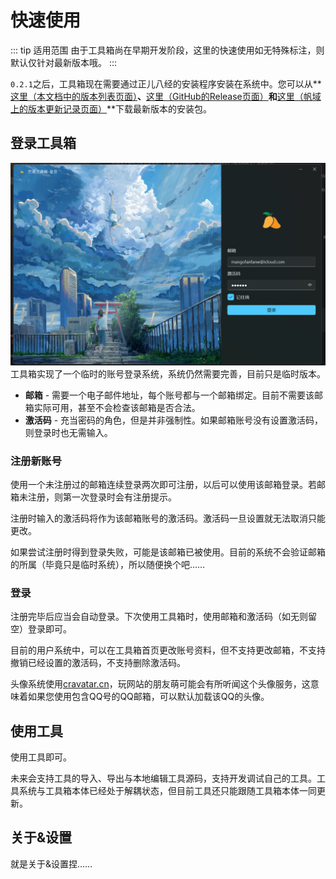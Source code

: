 # 快速使用

::: tip 适用范围
由于工具箱尚在早期开发阶段，这里的快速使用如无特殊标注，则默认仅针对最新版本哦。
:::

`0.2.1`之后，工具箱现在需要通过正儿八经的安装程序安装在系统中。您可以从**[这里（本文档中的版本列表页面）](/about/version.md)**、**[这里（GitHub的Release页面）](https://github.com/mangofanfan/FanTools2/releases)**和**[这里（帆域上的版本更新记录页面）](https://ifanspace.top/2024/08/28/510.html)**下载最新版本的安装包。

## 登录工具箱
![登录窗口](/images/FanTools_LoginWindow_0.2.2.png)
工具箱实现了一个临时的账号登录系统，系统仍然需要完善，目前只是临时版本。

* **邮箱** - 需要一个电子邮件地址，每个账号都与一个邮箱绑定。目前不需要该邮箱实际可用，甚至不会检查该邮箱是否合法。
* **激活码** - 充当密码的角色，但是并非强制性。如果邮箱账号没有设置激活码，则登录时也无需输入。

### 注册新账号

使用一个未注册过的邮箱连续登录两次即可注册，以后可以使用该邮箱登录。若邮箱未注册，则第一次登录时会有注册提示。

注册时输入的激活码将作为该邮箱账号的激活码。激活码一旦设置就无法取消只能更改。

如果尝试注册时得到登录失败，可能是该邮箱已被使用。目前的系统不会验证邮箱的所属（毕竟只是临时系统），所以随便换个吧……

### 登录

注册完毕后应当会自动登录。下次使用工具箱时，使用邮箱和激活码（如无则留空）登录即可。

目前的用户系统中，可以在工具箱首页更改账号资料，但不支持更改邮箱，不支持撤销已经设置的激活码，不支持删除激活码。

头像系统使用[cravatar.cn](https://cravatar.cn)，玩网站的朋友萌可能会有所听闻这个头像服务，这意味着如果您使用包含QQ号的QQ邮箱，可以默认加载该QQ的头像。

## 使用工具

使用工具即可。

未来会支持工具的导入、导出与本地编辑工具源码，支持开发调试自己的工具。工具系统与工具箱本体已经处于解耦状态，但目前工具还只能跟随工具箱本体一同更新。

## 关于&设置

就是关于&设置捏……

